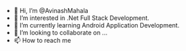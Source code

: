 - 👋 Hi, I’m @AvinashMahala
- 👀 I’m interested in .Net Full Stack Development.
- 🌱 I’m currently learning Android Application Development.
- 💞️ I’m looking to collaborate on ...
- 📫 How to reach me

<!---
AvinashMahala/AvinashMahala is a ✨ special ✨ repository because its `README.md` (this file) appears on your GitHub profile.
You can click the Preview link to take a look at your changes.
--->
